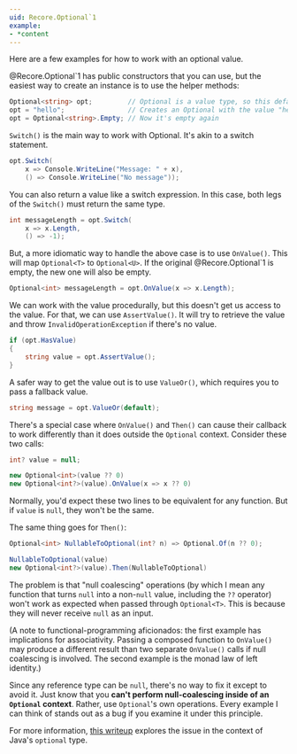 ```yaml
---
uid: Recore.Optional`1
example:
- *content
---
```


Here are a few examples for how to work with an optional value.

@Recore.Optional`1 has public constructors that you can use, but the easiest way to create an instance is to use the helper methods:

```cs
Optional<string> opt;         // Optional is a value type, so this defaults to empty
opt = "hello";                // Creates an Optional with the value "hello"
opt = Optional<string>.Empty; // Now it's empty again
```

`Switch()` is the main way to work with Optional.
It's akin to a switch statement.

```cs
opt.Switch(
    x => Console.WriteLine("Message: " + x),
    () => Console.WriteLine("No message"));
```

You can also return a value like a switch expression.
In this case, both legs of the `Switch()` must return the same type.

```cs
int messageLength = opt.Switch(
    x => x.Length,
    () => -1);
```

But, a more idiomatic way to handle the above case is to use `OnValue()`.
This will map `Optional<T>` to `Optional<U>`.
If the original @Recore.Optional`1 is empty, the new one will also be empty.

```cs
Optional<int> messageLength = opt.OnValue(x => x.Length);
```

We can work with the value procedurally, but this doesn't get us access to the value.
For that, we can use `AssertValue()`.
It will try to retrieve the value and throw `InvalidOperationException` if there's no value.

```cs
if (opt.HasValue)
{
    string value = opt.AssertValue();
}
```

A safer way to get the value out is to use `ValueOr()`, which requires you to pass a fallback value.

```cs
string message = opt.ValueOr(default);
```

There's a special case where `OnValue()` and `Then()` can cause their callback to work differently than it does outside the `Optional` context. Consider these two calls:

```cs
int? value = null;

new Optional<int>(value ?? 0)
new Optional<int?>(value).OnValue(x => x ?? 0)
```

Normally, you'd expect these two lines to be equivalent for any function.
But if `value` is `null`, they won't be the same.

The same thing goes for `Then()`:

```cs
Optional<int> NullableToOptional(int? n) => Optional.Of(n ?? 0);

NullableToOptional(value)
new Optional<int?>(value).Then(NullableToOptional)
```

The problem is that "null coalescing" operations (by which I mean any function that turns `null` into a non-`null` value, including the `??` operator) won't work as expected when passed through `Optional<T>`.
This is because they will never receive `null` as an input.

(A note to functional-programming aficionados: the first example has implications for associativity.
Passing a composed function to `OnValue()` may produce a different result than two separate `OnValue()` calls if null coalescing is involved.
The second example is the monad law of left identity.)

Since any reference type can be `null`, there's no way to fix it except to avoid it.
Just know that you **can't perform null-coalescing inside of an `Optional` context**.
Rather, use `Optional`'s own operations.
Every example I can think of stands out as a bug if you examine it under this principle.

For more information, [this writeup](https://www.sitepoint.com/how-optional-breaks-the-monad-laws-and-why-it-matters) explores the issue in the context of Java's `optional` type.